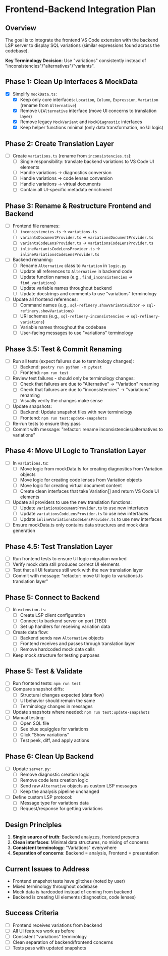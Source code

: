 # Frontend-Backend Integration Plan

## Overview
The goal is to integrate the frontend VS Code extension with the backend LSP server to display SQL variations (similar expressions found across the codebase).

**Key Terminology Decision**: Use "variations" consistently instead of "inconsistencies"/"alternatives"/"variants".

## Phase 1: Clean Up Interfaces & MockData
- [x] Simplify `mockData.ts`:
  - [x] Keep only core interfaces: `Location`, `Column`, `Expression`, `Variation` (rename from `Alternative`)
  - [x] Remove `UIAlternative` interface (move UI concerns to translation layer)
  - [x] Remove legacy `MockVariant` and `MockDiagnostic` interfaces
  - [x] Keep helper functions minimal (only data transformation, no UI logic)

## Phase 2: Create Translation Layer
- [ ] Create `variations.ts` (rename from `inconsistencies.ts`):
  - [ ] Single responsibility: translate backend variations to VS Code UI elements
  - [ ] Handle variations → diagnostics conversion
  - [ ] Handle variations → code lenses conversion
  - [ ] Handle variations → virtual documents
  - [ ] Contain all UI-specific metadata enrichment

## Phase 3: Rename & Restructure Frontend and Backend
- [ ] Frontend file renames:
  - [ ] `inconsistencies.ts` → `variations.ts`
  - [ ] `variantsDocumentProvider.ts` → `variationsDocumentProvider.ts`
  - [ ] `variantsCodeLensProvider.ts` → `variationsCodeLensProvider.ts`
  - [ ] `inlineVariantsCodeLensProvider.ts` → `inlineVariationsCodeLensProvider.ts`
- [ ] Backend renaming:
  - [ ] Rename `Alternative` class to `Variation` in `logic.py`
  - [ ] Update all references to `Alternative` in backend code
  - [ ] Update function names (e.g., `find_inconsistencies` → `find_variations`)
  - [ ] Update variable names throughout backend
  - [ ] Update docstrings and comments to use "variations" terminology
- [ ] Update all frontend references:
  - [ ] Command names (e.g., `sql-refinery.showVariantsEditor` → `sql-refinery.showVariations`)
  - [ ] URI schemes (e.g., `sql-refinery-inconsistencies` → `sql-refinery-variations`)
  - [ ] Variable names throughout the codebase
  - [ ] User-facing messages to use "variations" terminology

## Phase 3.5: Test & Commit Renaming
- [ ] Run all tests (expect failures due to terminology changes):
  - [ ] Backend: `poetry run python -m pytest`
  - [ ] Frontend: `npm run test`
- [ ] Review test failures - should only be terminology changes:
  - [ ] Check that failures are due to "Alternative" → "Variation" renaming
  - [ ] Check that failures are due to "inconsistencies" → "variations" renaming
  - [ ] Visually verify the changes make sense
- [ ] Update snapshots:
  - [ ] Backend: Update snapshot files with new terminology
  - [ ] Frontend: `npm run test:update-snapshots`
- [ ] Re-run tests to ensure they pass
- [ ] Commit with message: "refactor: rename inconsistencies/alternatives to variations"

## Phase 4: Move UI Logic to Translation Layer
- [ ] In `variations.ts`:
  - [ ] Move logic from mockData.ts for creating diagnostics from Variation objects
  - [ ] Move logic for creating code lenses from Variation objects
  - [ ] Move logic for creating virtual document content
  - [ ] Create clean interfaces that take Variation[] and return VS Code UI elements
- [ ] Update all providers to use the new translation functions:
  - [ ] Update `variationsDocumentProvider.ts` to use new interfaces
  - [ ] Update `variationsCodeLensProvider.ts` to use new interfaces
  - [ ] Update `inlineVariationsCodeLensProvider.ts` to use new interfaces
- [ ] Ensure mockData.ts only contains data structures and mock data generation

## Phase 4.5: Test Translation Layer
- [ ] Run frontend tests to ensure UI logic migration worked
- [ ] Verify mock data still produces correct UI elements
- [ ] Test that all UI features still work with the new translation layer
- [ ] Commit with message: "refactor: move UI logic to variations.ts translation layer"

## Phase 5: Connect to Backend
- [ ] In `extension.ts`:
  - [ ] Create LSP client configuration
  - [ ] Connect to backend server on port (TBD)
  - [ ] Set up handlers for receiving variation data
- [ ] Create data flow:
  - [ ] Backend sends raw `Alternative` objects
  - [ ] Frontend receives and passes through translation layer
  - [ ] Remove hardcoded mock data calls
- [ ] Keep mock structure for testing purposes

## Phase 5: Test & Validate
- [ ] Run frontend tests: `npm run test`
- [ ] Compare snapshot diffs:
  - [ ] Structural changes expected (data flow)
  - [ ] UI behavior should remain the same
  - [ ] Terminology changes in messages
- [ ] Update snapshots where needed: `npm run test:update-snapshots`
- [ ] Manual testing:
  - [ ] Open SQL file
  - [ ] See blue squiggles for variations
  - [ ] Click "Show variations"
  - [ ] Test peek, diff, and apply actions

## Phase 6: Clean Up Backend
- [ ] Update `server.py`:
  - [ ] Remove diagnostic creation logic
  - [ ] Remove code lens creation logic  
  - [ ] Send raw `Alternative` objects as custom LSP messages
  - [ ] Keep the analysis pipeline unchanged
- [ ] Define custom LSP protocol:
  - [ ] Message type for variations data
  - [ ] Request/response for getting variations

## Design Principles
1. **Single source of truth**: Backend analyzes, frontend presents
2. **Clean interfaces**: Minimal data structures, no mixing of concerns
3. **Consistent terminology**: "Variations" everywhere
4. **Separation of concerns**: Backend = analysis, Frontend = presentation

## Current Issues to Address
- Frontend snapshot tests have glitches (noted by user)
- Mixed terminology throughout codebase
- Mock data is hardcoded instead of coming from backend
- Backend is creating UI elements (diagnostics, code lenses)

## Success Criteria
- [ ] Frontend receives variations from backend
- [ ] All UI features work as before
- [ ] Consistent "variations" terminology
- [ ] Clean separation of backend/frontend concerns
- [ ] Tests pass with updated snapshots